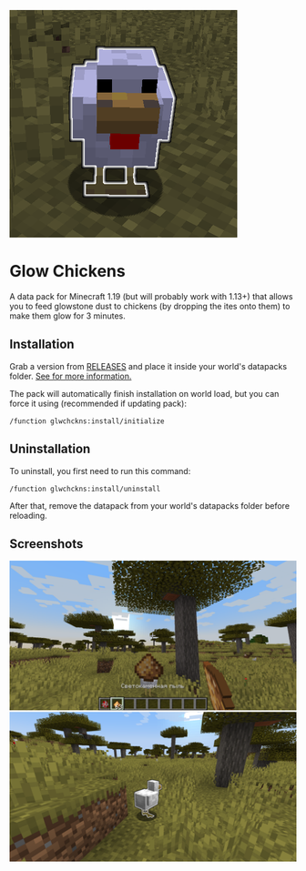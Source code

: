 ![logo](logo.png)

# Glow Chickens

A data pack for Minecraft 1.19 (but will probably work with 1.13+) that allows you to feed glowstone dust to chickens (by dropping the ites onto them) to make them glow for 3 minutes.

## Installation

Grab a version from [RELEASES](https://github.com/ona-li-toki-e-jan-Epiphany-tawa-mi/Glow-Chickens/releases "Glow Chickens Releases Page") and place it inside your world's datapacks folder. [See for more information.](https://minecraft.fandom.com/wiki/Tutorials/Installing_a_data_pack "A Minecraft Wiki tutorial on installing data packs")

The pack will automatically finish installation on world load, but you can force it using (recommended if updating pack):

```text
/function glwchckns:install/initialize
```

## Uninstallation

To uninstall, you first need to run this command:

```text
/function glwchckns:install/uninstall
```

After that, remove the datapack from your world's datapacks folder before reloading.

## Screenshots

![feeding a chicken glowstone](screenshots/feeding_glowstone.png)
![a glowing chicken](screenshots/glowing_chicken.png)